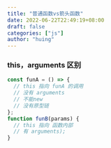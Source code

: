 ```yaml
---
title: "普通函数vs箭头函数"
date: 2022-06-22T22:49:19+08:00
draft: false
categories: ["js"]
author: "huing"
---
```


### this，arguments 区别

```js
const funA = () => {
  // this 指向 funA 的调用
  // 没有 arguments
  // 不能new
  // 没有原型链
};
function funB(params) {
  // this 指向 函数内部
  // 有 arguments);
}
```
